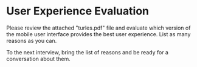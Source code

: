 # User Experience Evaluation

Please review the attached "turles.pdf" file and evaluate which version of the mobile user interface provides the best
user experience. List as many reasons as you can.

To the next interview, bring the list of reasons and be ready for a conversation about them.

